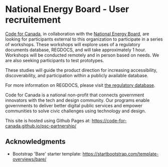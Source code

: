 # National Energy Board - User recruitement

<a href="https://www.codefor.ca">Code for Canada</a>, in collaboration with the <a href=" https://www.neb-one.gc.ca">National Energy Board</a>, are looking for participants external to this organization to participate in a series of workshops. These workshops will explore uses of a regulatory documents database, REGDOCS, and will take approximately 1 hour. Workshops will be conducted remotely and in person based on needs. We are also seeking participants to test prototypes.

These studies will guide the product direction for increasing accessibility, discoverability, and participation within a publicly available database.

For more information on REGDOCS, please visit <a href="https://apps.neb-one.gc.ca/REGDOCS/"> the regulatory database</a>.

Code for Canada is a national non-profit that connects government innovators with the tech and design community. Our programs enable governments to deliver better digital public services and empower communities to solve civic challenges using technology and design.

This site is hosted using Github Pages at: https://code-for-canada.github.io/psc-partnership/

## Acknowledgments

- Bootstrap 'Bare' starter template: https://startbootstrap.com/template-overviews/bare/
